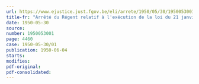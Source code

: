 ```yaml
---
url: https://www.ejustice.just.fgov.be/eli/arrete/1950/05/30/1950053001/justel
title-fr: "Arrêté du Régent relatif à l'exécution de la loi du 21 janvier 1950 étendant aux travailleurs agricoles le bénéfice de l'aide au rééquipement ménager"
date: 1950-05-30
source:
number: 1950053001
page: 4460
case: 1950-05-30/01
publication: 1950-06-04
starts:
modifies:
pdf-original:
pdf-consolidated:
---
```


